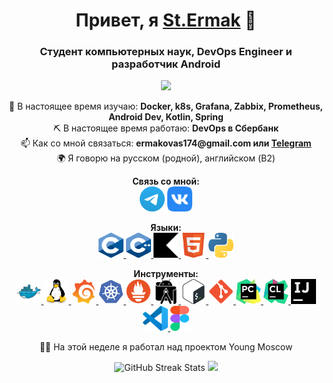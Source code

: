 <h1 align="center">Привет, я <a href="https://www.youtube.com/watch?v=dQw4w9WgXcQ">St.Ermak</a> 👋</h1>
<h3 align="center">Студент компьютерных наук, DevOps Engineer и разработчик Android</h3>

<p align="center">
  <a href="https://www.codewars.com/users/stermak"><img src="https://www.codewars.com/users/stermak/badges/small"></a>
</p>

<p align="center">
  🌱 В настоящее время изучаю: <strong>Docker, k8s, Grafana, Zabbix, Prometheus, Android Dev, Kotlin, Spring</strong><br>
  ⛏ В настоящее время работаю: <strong>DevOps в Сбербанк</strong><br>
  📫 Как со мной связаться: <strong>ermakovas174@gmail.com или <a href="https://t.me/mirea_host">Telegram</a></strong><br>
  🌍 Я говорю на русском (родной), английском (B2)
</p>

<p align="center">
  <strong>Связь со мной:</strong><br>
  <a href="https://t.me/zve_zhong"><img src="https://raw.githubusercontent.com/stermak/stermak/main/icons/Telegram.svg" alt="Telegram" height="40" width="40"></a>
  <a href="https://vk.com/mirea_host"><img src="https://raw.githubusercontent.com/stermak/stermak/main/icons/vk.svg" alt="VK" height="40" width="40"></a>
</p>

<p align="center">
  <strong>Языки:</strong><br>
  <a href="https://www.cprogramming.com/" target="_blank"> <img src="https://raw.githubusercontent.com/stermak/stermak/main/icons/C.svg" alt="c" width="40" height="40"/> </a> 
  <a href="https://www.w3schools.com/cpp/" target="_blank"> <img src="https://raw.githubusercontent.com/stermak/stermak/main/icons/C%2B%2B.svg" alt="cplusplus" width="40" height="40"/> </a> 
  <a href="https://www.w3schools.com/kotlin/" target="_blank"> <img src="https://raw.githubusercontent.com/stermak/stermak/main/icons/kotlin.svg" alt="kotlin" width="40" height="40"/> </a> 
  <a href="https://www.w3.org/html/" target="_blank"> <img src="https://raw.githubusercontent.com/stermak/stermak/main/icons/HTML5.svg" alt="html5" width="40" height="40"/> </a> 
  <a href="https://www.python.org" target="_blank"> <img src="https://raw.githubusercontent.com/stermak/stermak/main/icons/python.svg" alt="python" width="40" height="40"/> </a> 
</p>

<p align="center">
  <strong>Инструменты:</strong><br>
<a href="https://www.docker.com" target="_blank" rel="noreferrer"> <img src="https://raw.githubusercontent.com/stermak/stermak/main/icons/docker-original.svg" alt="studio" width="40" height="40"/> </a>
<a href="https://ru.wikipedia.org/wiki/Linux" target="_blank" rel="noreferrer"> <img src="https://raw.githubusercontent.com/stermak/stermak/main/icons/linux-original.svg" alt="studio" width="40" height="40"/> </a> 
<a href="https://grafana.com/" target="_blank" rel="noreferrer"> <img src="https://raw.githubusercontent.com/stermak/stermak/main/icons/grafana-original.svg" alt="studio" width="40" height="40"/> </a> 
<a href="https://kubernetes.io/ru/" target="_blank" rel="noreferrer"> <img src="https://raw.githubusercontent.com/stermak/stermak/main/icons/kubernetes-plain.svg" alt="studio" width="40" height="40"/> </a> 
<a href="https://prometheus.io/" target="_blank" rel="noreferrer"> <img src="https://raw.githubusercontent.com/stermak/stermak/main/icons/prometheus-original.svg" alt="studio" width="40" height="40"/> </a> 
<a href="https://developer.android.com/studio" target="_blank" rel="noreferrer"> <img src="https://raw.githubusercontent.com/stermak/stermak/main/icons/androidstudio.svg" alt="studio" width="40" height="40"/> </a> 
<a href="http://www.gnu.org/software/bash/" target="_blank" rel="noreferrer"> <img src="https://raw.githubusercontent.com/stermak/stermak/main/icons/Bash.svg" alt="bash" width="40" height="40"/> </a> 
<a href="https://git-scm.com/" target="_blank" rel="noreferrer"> <img src="https://raw.githubusercontent.com/stermak/stermak/main/icons/git.svg" alt="git" width="40" height="40"/> </a> 
<a href="https://www.jetbrains.com/pycharm/" target="_blank" rel="noreferrer"> <img src="https://raw.githubusercontent.com/stermak/stermak/main/icons/PyCharm.svg" alt="pycharm" width="40" height="40"/> </a> 
<a href="https://www.jetbrains.com/clion/" target="_blank" rel="noreferrer"> <img src="https://raw.githubusercontent.com/stermak/stermak/main/icons/clion.svg" alt="clion" width="40" height="40"/> </a> 
<a href="https://www.jetbrains.com/ru-ru/idea/" target="_blank" rel="noreferrer"> <img src="https://raw.githubusercontent.com/stermak/stermak/main/icons/intellijidea.svg" alt="intellijidea" width="40" height="40"/> </a> 
<a href="https://code.visualstudio.com/" target="_blank" rel="noreferrer"> <img src="https://raw.githubusercontent.com/stermak/stermak/main/icons/VS-code.svg" alt="vscode" width="40" height="40"/> </a> 
<a href="https://www.figma.com/" target="_blank" rel="noreferrer"> <img src="https://raw.githubusercontent.com/stermak/stermak/main/icons/figma.svg" alt="figma" width="30" height="40"/> </a> 
</p>

<p align="center">
  🧑‍💻 На этой неделе я работал над проектом Young Moscow
</p>

<p align="center">
  <img src="https://streak-stats.demolab.com?user=stermak&theme=one-dark-pro&layout=compact" alt="GitHub Streak Stats">
  <img src="https://github-profile-summary-cards.vercel.app/api/cards/most-commit-language?username=stermak&theme=solarized_dark">
</p>
